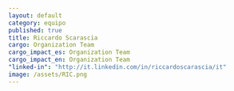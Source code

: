 ```yaml
---
layout: default
category: equipo
published: true
title: Riccardo Scarascia
cargo: Organization Team
cargo_impact_es: Organization Team
cargo_impact_en: Organization Team
"linked-in": "http://it.linkedin.com/in/riccardoscarascia/it"
image: /assets/RIC.png
---
```


